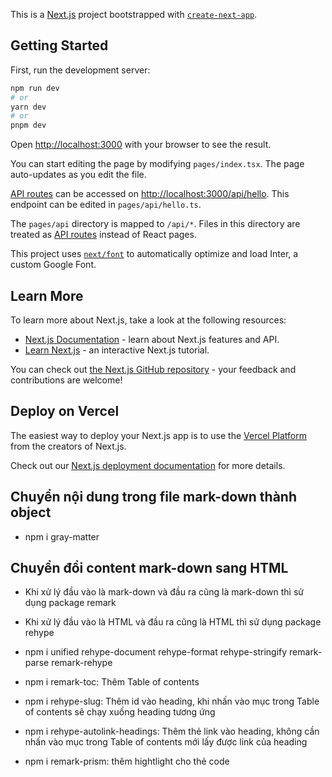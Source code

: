 This is a [Next.js](https://nextjs.org/) project bootstrapped with [`create-next-app`](https://github.com/vercel/next.js/tree/canary/packages/create-next-app).

## Getting Started

First, run the development server:

```bash
npm run dev
# or
yarn dev
# or
pnpm dev
```

Open [http://localhost:3000](http://localhost:3000) with your browser to see the result.

You can start editing the page by modifying `pages/index.tsx`. The page auto-updates as you edit the file.

[API routes](https://nextjs.org/docs/api-routes/introduction) can be accessed on [http://localhost:3000/api/hello](http://localhost:3000/api/hello). This endpoint can be edited in `pages/api/hello.ts`.

The `pages/api` directory is mapped to `/api/*`. Files in this directory are treated as [API routes](https://nextjs.org/docs/api-routes/introduction) instead of React pages.

This project uses [`next/font`](https://nextjs.org/docs/basic-features/font-optimization) to automatically optimize and load Inter, a custom Google Font.

## Learn More

To learn more about Next.js, take a look at the following resources:

- [Next.js Documentation](https://nextjs.org/docs) - learn about Next.js features and API.
- [Learn Next.js](https://nextjs.org/learn) - an interactive Next.js tutorial.

You can check out [the Next.js GitHub repository](https://github.com/vercel/next.js/) - your feedback and contributions are welcome!

## Deploy on Vercel

The easiest way to deploy your Next.js app is to use the [Vercel Platform](https://vercel.com/new?utm_medium=default-template&filter=next.js&utm_source=create-next-app&utm_campaign=create-next-app-readme) from the creators of Next.js.

Check out our [Next.js deployment documentation](https://nextjs.org/docs/deployment) for more details.

## Chuyển nội dung trong file mark-down thành object

- npm i gray-matter

## Chuyển đổi content mark-down sang HTML

- Khi xử lý đầu vào là mark-down và đầu ra cũng là mark-down thì sử dụng package remark

- Khi xử lý đầu vào là HTML và đầu ra cũng là HTML thì sử dụng package rehype

- npm i unified rehype-document rehype-format rehype-stringify remark-parse remark-rehype

- npm i remark-toc: Thêm Table of contents

- npm i rehype-slug: Thêm id vào heading, khi nhấn vào mục trong Table of contents sẽ chạy xuống heading tương ứng

- npm i rehype-autolink-headings: Thêm thẻ link vào heading, không cần nhấn vào mục trong Table of contents mới lấy được link của heading

- npm i remark-prism: thêm hightlight cho thẻ code